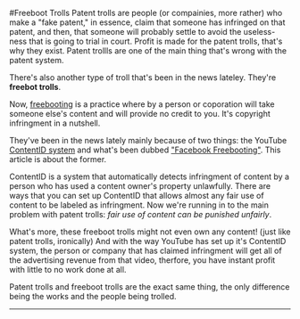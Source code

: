#Freeboot Trolls
Patent trolls are people (or compainies, more rather) who make a "fake patent," in essence, claim that someone has infringed on that patent, and then, that someone will probably settle to avoid the useless-ness that is going to trial in court. Profit is made for the patent trolls, that's why they exist. Patent trollls are one of the main thing that's wrong with the patent system.

There's also another type of troll that's been in the news lateley. They're **freebot trolls**. 

Now, [freebooting][viewjacking] is a practice where by a person or coporation will take someone else's content and will provide no credit to you. It's copyright infringment in a nutshell.

They've been in the news lately mainly because of two things: the YouTube [ContentID system][CID] and what's been dubbed ["Facebook Freebooting"][fb]. This article is about the former. 

ContentID is a system that automatically detects infringment of content by a person who has used a content owner's property unlawfully. There are ways that you can set up ContentID that allows almost any fair use of content to be labeled as infringment. Now we're running in to the main problem with patent trolls: *fair use of content can be punished unfairly*.

What's more, these freeboot trolls might not even own any content! (just like patent trolls, ironically) And with the way YouTube has set up it's ContentID system, the person or company that has claimed infringment will get all of the advertising revenue from that video, therfore, you have instant profit with little to no work done at all.

Patent trolls and freeboot trolls are the exact same thing, the only difference being the works and the people being trolled. 
___________

[viewjacking]:http://hellointernet.fm/5
[CID]:https://support.google.com/youtube/answer/2797370?hl=en
[fb]:https://www.youtube.com/watch?v=L6A1Lt0kvMA
